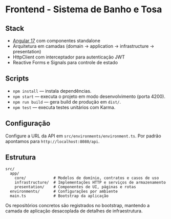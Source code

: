 # Frontend - Sistema de Banho e Tosa

## Stack

- [Angular 17](https://angular.dev/) com componentes standalone
- Arquitetura em camadas (domain → application → infrastructure → presentation)
- HttpClient com interceptador para autenticação JWT
- Reactive Forms e Signals para controle de estado

## Scripts

- `npm install` — instala dependências.
- `npm start` — executa o projeto em modo desenvolvimento (porta 4200).
- `npm run build` — gera build de produção em `dist/`.
- `npm test` — executa testes unitários com Karma.

## Configuração

Configure a URL da API em `src/environments/environment.ts`. Por padrão apontamos para `http://localhost:8080/api`.

## Estrutura

```
src/
  app/
    core/            # Modelos de domínio, contratos e casos de uso
    infrastructure/  # Implementações HTTP e serviços de armazenamento
    presentation/    # Componentes de UI, páginas e rotas
  environments/      # Configurações por ambiente
  main.ts            # Bootstrap da aplicação
```

Os repositórios concretos são registrados no bootstrap, mantendo a camada de aplicação desacoplada de detalhes de infraestrutura.
